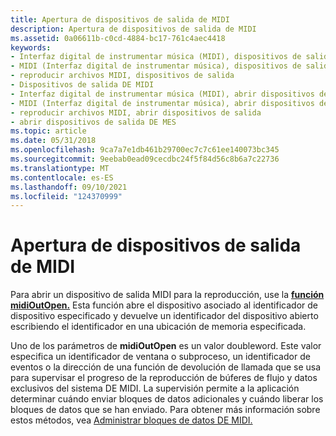 ```yaml
---
title: Apertura de dispositivos de salida de MIDI
description: Apertura de dispositivos de salida de MIDI
ms.assetid: 0a06611b-c0cd-4884-bc17-761c4aec4418
keywords:
- Interfaz digital de instrumentar música (MIDI), dispositivos de salida
- MIDI (Interfaz digital de instrumentar música), dispositivos de salida
- reproducir archivos MIDI, dispositivos de salida
- Dispositivos de salida DE MIDI
- Interfaz digital de instrumentar música (MIDI), abrir dispositivos de salida
- MIDI (Interfaz digital de instrumentar música), abrir dispositivos de salida
- reproducir archivos MIDI, abrir dispositivos de salida
- abrir dispositivos de salida DE MES
ms.topic: article
ms.date: 05/31/2018
ms.openlocfilehash: 9ca7a7e1db461b29700ec7c7c61ee140073bc345
ms.sourcegitcommit: 9eebab0ead09cecdbc24f5f84d56c8b6a7c22736
ms.translationtype: MT
ms.contentlocale: es-ES
ms.lasthandoff: 09/10/2021
ms.locfileid: "124370999"
---
```

# <a name="opening-midi-output-devices"></a>Apertura de dispositivos de salida de MIDI

Para abrir un dispositivo de salida MIDI para la reproducción, use la [**función midiOutOpen.**](/windows/win32/api/mmeapi/nf-mmeapi-midioutopen) Esta función abre el dispositivo asociado al identificador de dispositivo especificado y devuelve un identificador del dispositivo abierto escribiendo el identificador en una ubicación de memoria especificada.

Uno de los parámetros de **midiOutOpen** es un valor doubleword. Este valor especifica un identificador de ventana o subproceso, un identificador de eventos o la dirección de una función de devolución de llamada que se usa para supervisar el progreso de la reproducción de búferes de flujo y datos exclusivos del sistema DE MIDI. La supervisión permite a la aplicación determinar cuándo enviar bloques de datos adicionales y cuándo liberar los bloques de datos que se han enviado. Para obtener más información sobre estos métodos, vea [Administrar bloques de datos DE MIDI.](managing-midi-data-blocks.md)

 

 